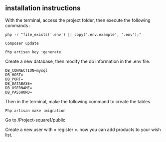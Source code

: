 
## installation instructions

With the terminal, access the project folder, then execute the following commands :

`php -r "file_exists('.env') || copy('.env.example', '.env');"`

`Composer update`

`Php artisan key :generate`


Create a new database, then modify the db information in the .env file.

```
DB_CONNECTION=mysql
DB_HOST=
DB_PORT=
DB_DATABASE= 
DB_USERNAME= 
DB_PASSWORD=
```

Then in the terminal, make the following command to create the tables.

`Php artisan make :migration`

Go to /Project-square1/public

Create a new user with « register ».
now you can add products to your wish list.
